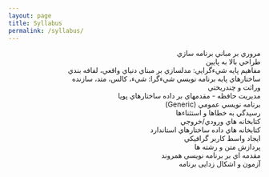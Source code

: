 ```yaml
---
layout: page
title: Syllabus
permalink: /syllabus/
---
```



<div dir="rtl">

مروري بر مباني برنامه سازي 
<br>
طراحي بالا به پايين
<br>
مفاهيم پايه شيءگرايي: مدلسازي بر مبناي دنياي واقعي، لفافه بندي
<br>
ساختارهاي پايه برنامه نويسي شيءگرا: شيء، کالس، متد، سازنده
<br>
وراثت و چندريختي
<br>
مديريت حافظه - مقدمهاي بر داده ساختارهاي پويا
<br>
برنامه نويسي عمومي (Generic)
<br>
رسيدگي به خطاها و استثناءها
<br>
کتابخانه هاي ورودي/خروجي
<br>
کتابخانه هاي داده ساختارهاي استاندارد
<br>
ايجاد واسط کاربر گرافيکي
<br>
پردازش متن و رشته ها
<br>
مقدمه اي بر برنامه نويسي همروند
<br>
آزمون و اشکال زدایی برنامه 
</div>